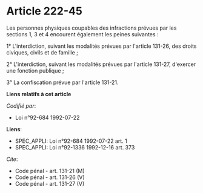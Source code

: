# Article 222-45

Les personnes physiques coupables des infractions prévues par les sections 1, 3 et 4 encourent également les peines
suivantes :

1° L'interdiction, suivant les modalités prévues par l'article 131-26, des droits civiques, civils et de famille ;

2° L'interdiction, suivant les modalités prévues par l'article 131-27, d'exercer une fonction publique ;

3° La confiscation prévue par l'article 131-21.

**Liens relatifs à cet article**

_Codifié par_:

  - Loi n°92-684 1992-07-22

**Liens**:

  - SPEC_APPLI: Loi n°92-684 1992-07-22 art. 1
  - SPEC_APPLI: Loi n°92-1336 1992-12-16 art. 373

_Cite_:

  - Code pénal - art. 131-21 (M)
  - Code pénal - art. 131-26 (V)
  - Code pénal - art. 131-27 (V)

